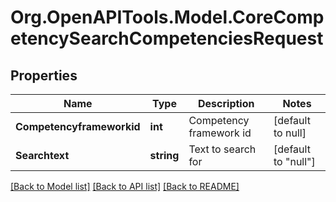 # Org.OpenAPITools.Model.CoreCompetencySearchCompetenciesRequest

## Properties

Name | Type | Description | Notes
------------ | ------------- | ------------- | -------------
**Competencyframeworkid** | **int** | Competency framework id | [default to null]
**Searchtext** | **string** | Text to search for | [default to "null"]

[[Back to Model list]](../README.md#documentation-for-models) [[Back to API list]](../README.md#documentation-for-api-endpoints) [[Back to README]](../README.md)

